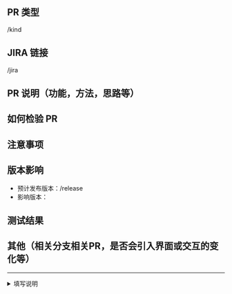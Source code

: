 ## PR 类型

/kind
 
## JIRA 链接

/jira

## PR 说明（功能，方法，思路等）


## 如何检验 PR


## 注意事项


## 版本影响

- 预计发布版本：/release 
- 影响版本：

## 测试结果


## 其他（相关分支相关PR，是否会引入界面或交互的变化等）


---

<details>
<summary>填写说明</summary>

- PR类型按照"/kind kind/feature"的格式填写，支持类型包括：
  - kind/feature：新功能的增加；
  - kind/enhancement：优化或重构；
  - kind/bug：bug修复；
  - kind/cleanup：无用代码文件移除；
  - kind/documentation：设计提案、产品文档、测试用例；
  - kind/others：其他，例如CI/CD相关的脚本文件；
  - kind/cleanup：
  - kind/design：
  - kind/support：
- 版本影响：
  - 预计发布版本：期望这个功能或修复在哪个版本发布，eg. "/release 1.2.3"；
  - 影响版本：可以使用范围标识，eg. "<1.2.3, >=1.2.0"；

</details>

